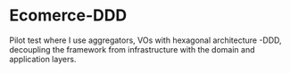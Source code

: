# Ecomerce-DDD
Pilot test where I use aggregators, VOs with hexagonal architecture -DDD, decoupling the framework from infrastructure with the domain and application layers.
